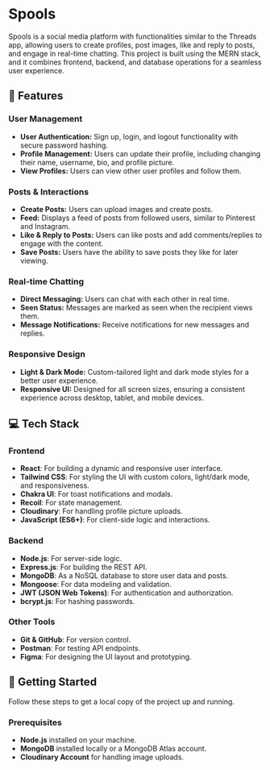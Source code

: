 # Spools

Spools is a social media platform with functionalities similar to the Threads app, allowing users to create profiles, post images, like and reply to posts, and engage in real-time chatting. This project is built using the MERN stack, and it combines frontend, backend, and database operations for a seamless user experience.

## 🌟 Features

### User Management
- **User Authentication:** Sign up, login, and logout functionality with secure password hashing.
- **Profile Management:** Users can update their profile, including changing their name, username, bio, and profile picture.
- **View Profiles:** Users can view other user profiles and follow them.

### Posts & Interactions
- **Create Posts:** Users can upload images and create posts.
- **Feed:** Displays a feed of posts from followed users, similar to Pinterest and Instagram.
- **Like & Reply to Posts:** Users can like posts and add comments/replies to engage with the content.
- **Save Posts:** Users have the ability to save posts they like for later viewing.

### Real-time Chatting
- **Direct Messaging:** Users can chat with each other in real time.
- **Seen Status:** Messages are marked as seen when the recipient views them.
- **Message Notifications:** Receive notifications for new messages and replies.

### Responsive Design
- **Light & Dark Mode:** Custom-tailored light and dark mode styles for a better user experience.
- **Responsive UI:** Designed for all screen sizes, ensuring a consistent experience across desktop, tablet, and mobile devices.

## 💻 Tech Stack

### Frontend
- **React**: For building a dynamic and responsive user interface.
- **Tailwind CSS**: For styling the UI with custom colors, light/dark mode, and responsiveness.
- **Chakra UI**: For toast notifications and modals.
- **Recoil**: For state management.
- **Cloudinary**: For handling profile picture uploads.
- **JavaScript (ES6+)**: For client-side logic and interactions.

### Backend
- **Node.js**: For server-side logic.
- **Express.js**: For building the REST API.
- **MongoDB**: As a NoSQL database to store user data and posts.
- **Mongoose**: For data modeling and validation.
- **JWT (JSON Web Tokens)**: For authentication and authorization.
- **bcrypt.js**: For hashing passwords.

### Other Tools
- **Git & GitHub**: For version control.
- **Postman**: For testing API endpoints.
- **Figma**: For designing the UI layout and prototyping.

## 🚀 Getting Started

Follow these steps to get a local copy of the project up and running.

### Prerequisites
- **Node.js** installed on your machine.
- **MongoDB** installed locally or a MongoDB Atlas account.
- **Cloudinary Account** for handling image uploads.

